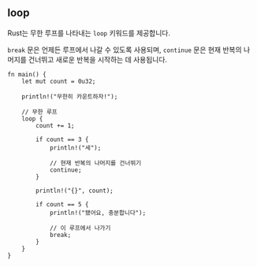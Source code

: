 ## loop

Rust는 무한 루프를 나타내는 `loop` 키워드를 제공합니다.

`break` 문은 언제든 루프에서 나갈 수 있도록 사용되며, `continue` 문은 현재 반복의 나머지를 건너뛰고 새로운 반복을 시작하는 데 사용됩니다.

```rust,editable
fn main() {
    let mut count = 0u32;

    println!("무한히 카운트하자!");

    // 무한 루프
    loop {
        count += 1;

        if count == 3 {
            println!("세");

            // 현재 반복의 나머지를 건너뛰기
            continue;
        }

        println!("{}", count);

        if count == 5 {
            println!("됐어요, 충분합니다");

            // 이 루프에서 나가기
            break;
        }
    }
}
```
